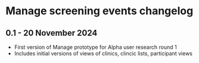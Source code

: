 # Manage screening events changelog

## 0.1 - 20 November 2024

* First version of Manage prototype for Alpha user research round 1
* Includes initial versions of views of clinics, clincic lists, participant views
